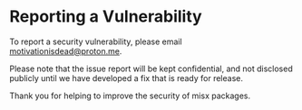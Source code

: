 # Reporting a Vulnerability

To report a security vulnerability, please email motivationisdead@proton.me.

Please note that the issue report will be kept confidential, and not disclosed
publicly until we have developed a fix that is ready for release.

Thank you for helping to improve the security of misx packages.
